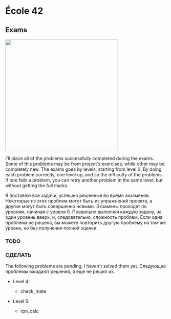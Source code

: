 # École 42

## Exams

<img src="resources/c-exam-finalmark.png" width="350" />

I'll place all of the problems successfully completed during the exams.
Some of this problems may be from project's exercises, while other may be
completely new. The exams goes by levels, starting from level 0.
By doing each problem correctly, one level up, and so the difficulty of
the problems. If one fails a problem, you can retry another problem in
the same level, but without getting the full marks.

Я поставлю все задачи, успешно решенные во время экзаменов.
Некоторые из этих проблем могут быть из упражнений проекта, а другие могут
быть совершенно новыми. 
Экзамены проходят по уровням, начиная с уровня 0.
Правильно выполняя каждую задачу, на один уровень вверх, и, следовательно,
сложность проблем. Если одна проблема не решена, вы можете повторить другую
проблему на том же уровне, но без получения полной оценки.

### TODO
### СДЕЛАТЬ

The following problems are pending, I haven't solved them yet.
Следующие проблемы ожидают решения, я еще не решил их.

* Level 4:
	- check_mate

* Level 5:
	- rpn_calc
